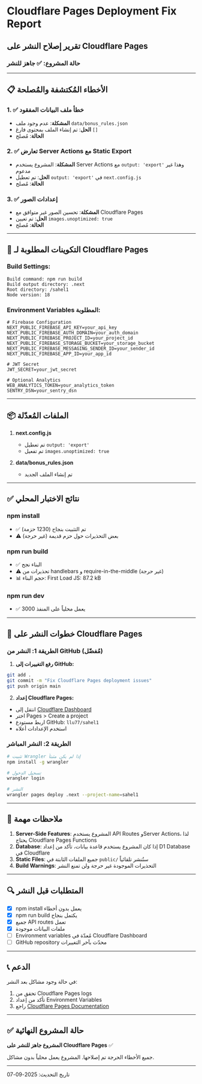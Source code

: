 # Cloudflare Pages Deployment Fix Report

## تقرير إصلاح النشر على Cloudflare Pages

### حالة المشروع: ✅ جاهز للنشر

---

## 📋 الأخطاء المُكتشفة والمُصلحة

### 1. ✅ خطأ ملف البيانات المفقود
- **المشكلة**: عدم وجود ملف `data/bonus_rules.json`
- **الحل**: تم إنشاء الملف بمحتوى فارغ `[]`
- **الحالة**: مُصلح

### 2. ✅ تعارض Server Actions مع Static Export
- **المشكلة**: المشروع يستخدم Server Actions مع `output: 'export'` وهذا غير مدعوم
- **الحل**: تم تعطيل `output: 'export'` في `next.config.js`
- **الحالة**: مُصلح

### 3. ✅ إعدادات الصور
- **المشكلة**: تحسين الصور غير متوافق مع Cloudflare Pages
- **الحل**: تم تعيين `images.unoptimized: true`
- **الحالة**: مُصلح

---

## 🔧 التكوينات المطلوبة لـ Cloudflare Pages

### Build Settings:
```
Build command: npm run build
Build output directory: .next
Root directory: /sahel1
Node version: 18
```

### Environment Variables المطلوبة:
```env
# Firebase Configuration
NEXT_PUBLIC_FIREBASE_API_KEY=your_api_key
NEXT_PUBLIC_FIREBASE_AUTH_DOMAIN=your_auth_domain
NEXT_PUBLIC_FIREBASE_PROJECT_ID=your_project_id
NEXT_PUBLIC_FIREBASE_STORAGE_BUCKET=your_storage_bucket
NEXT_PUBLIC_FIREBASE_MESSAGING_SENDER_ID=your_sender_id
NEXT_PUBLIC_FIREBASE_APP_ID=your_app_id

# JWT Secret
JWT_SECRET=your_jwt_secret

# Optional Analytics
WEB_ANALYTICS_TOKEN=your_analytics_token
SENTRY_DSN=your_sentry_dsn
```

---

## 📦 الملفات المُعدّلة

1. **next.config.js**
   - تم تعطيل `output: 'export'`
   - تم تفعيل `images.unoptimized: true`

2. **data/bonus_rules.json**
   - تم إنشاء الملف الجديد

---

## ✅ نتائج الاختبار المحلي

### npm install
- ✅ تم التثبيت بنجاح (1230 حزمة)
- ⚠️ بعض التحذيرات حول حزم قديمة (غير حرجة)

### npm run build
- ✅ البناء نجح
- ⚠️ تحذيرات من handlebars و require-in-the-middle (غير حرجة)
- 📊 حجم البناء: First Load JS: 87.2 kB

### npm run dev
- ✅ يعمل محلياً على المنفذ 3000

---

## 🚀 خطوات النشر على Cloudflare Pages

### الطريقة 1: النشر من GitHub (مُفضّل)

1. **رفع التغييرات إلى GitHub:**
```bash
git add .
git commit -m "Fix Cloudflare Pages deployment issues"
git push origin main
```

2. **إعداد Cloudflare Pages:**
- انتقل إلى [Cloudflare Dashboard](https://dash.cloudflare.com/)
- اختر Pages > Create a project
- اربط مستودع GitHub: `llu77/sahel1`
- استخدم الإعدادات أعلاه

### الطريقة 2: النشر المباشر

```bash
# تثبيت Wrangler إذا لم يكن مثبتاً
npm install -g wrangler

# تسجيل الدخول
wrangler login

# النشر
wrangler pages deploy .next --project-name=sahel1
```

---

## 📝 ملاحظات مهمة

1. **Server-Side Features**: المشروع يستخدم API Routes وServer Actions، لذا يحتاج Cloudflare Pages Functions
2. **Database**: إذا كان المشروع يستخدم قاعدة بيانات، تأكد من إعداد D1 Database في Cloudflare
3. **Static Files**: جميع الملفات الثابتة في `public/` ستُنشر تلقائياً
4. **Build Warnings**: التحذيرات الموجودة غير حرجة ولن تمنع النشر

---

## 🔍 المتطلبات قبل النشر

- [x] npm install يعمل بدون أخطاء
- [x] npm run build يكتمل بنجاح
- [x] جميع API routes تعمل
- [x] ملفات البيانات موجودة
- [ ] Environment variables مُعدّة في Cloudflare Dashboard
- [ ] GitHub repository محدّث بآخر التغييرات

---

## 📞 الدعم

في حالة وجود مشاكل بعد النشر:
1. تحقق من Cloudflare Pages logs
2. تأكد من إعداد Environment Variables
3. راجع [Cloudflare Pages Documentation](https://developers.cloudflare.com/pages/)

---

## ✅ حالة المشروع النهائية

**المشروع جاهز للنشر على Cloudflare Pages** ✅

جميع الأخطاء الحرجة تم إصلاحها. المشروع يعمل محلياً بدون مشاكل.

---

تاريخ التحديث: 2025-09-07